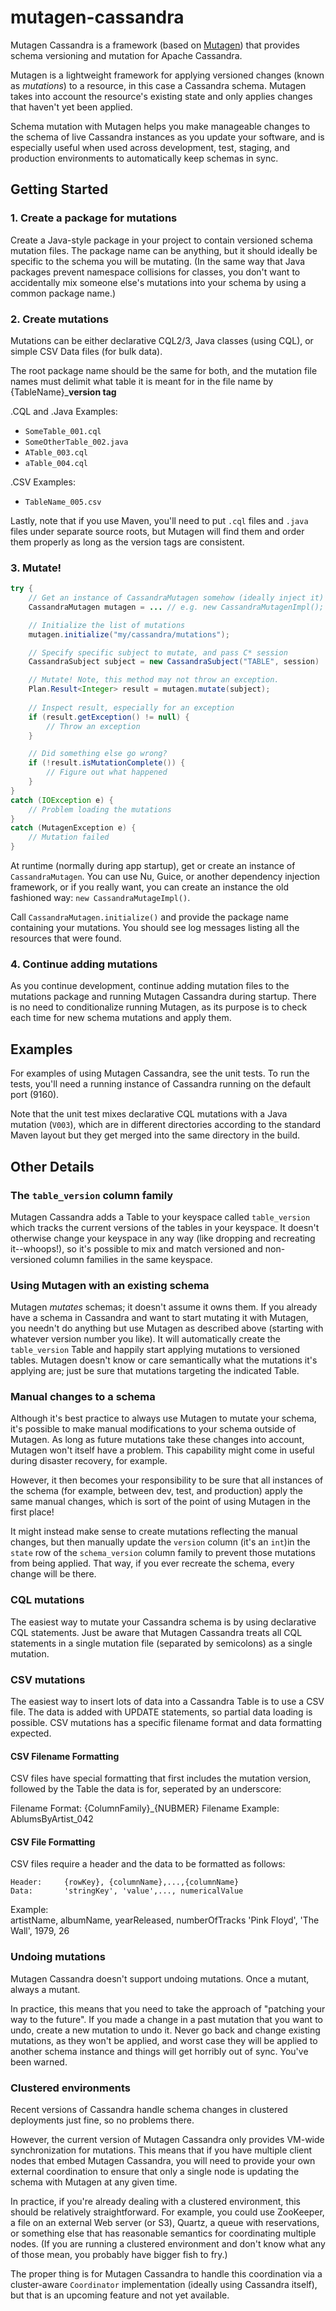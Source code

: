 mutagen-cassandra
=================

Mutagen Cassandra is a framework (based on [Mutagen](https://github.com/toddfast/mutagen)) that provides schema versioning and mutation for Apache Cassandra.

Mutagen is a lightweight framework for applying versioned changes (known as *mutations*) to a resource, in this case a Cassandra schema. Mutagen takes into account the resource's existing state and only applies changes that haven't yet been applied.

Schema mutation with Mutagen helps you make manageable changes to the schema of live Cassandra instances as you update your software, and is especially useful when used across development, test, staging, and production environments to automatically keep schemas in sync.

Getting Started
---------------

### 1. Create a package for mutations

Create a Java-style package in your project to contain versioned schema mutation files. The package name can be anything, but it should ideally be specific to the schema you will be mutating. (In the same way that Java packages prevent namespace collisions for classes, you don't want to accidentally mix someone else's mutations into your schema by using a common package name.)

### 2. Create mutations

Mutations can be either declarative CQL2/3, Java classes (using CQL), or simple CSV Data files (for bulk data).

The root package name should be the same for both, and the mutation file names must delimit what table it is meant for in the file name by {TableName}_**version tag**

.CQL and .Java Examples:

* `SomeTable_001.cql`
* `SomeOtherTable_002.java`
* `ATable_003.cql`
* `aTable_004.cql`
 
.CSV Examples:
* `TableName_005.csv`

Lastly, note that if you use Maven, you'll need to put `.cql` files and `.java` files under separate source roots, but Mutagen will find them and order them properly as long as the version tags are consistent. 

### 3. Mutate!

````java
try {
	// Get an instance of CassandraMutagen somehow (ideally inject it)
	CassandraMutagen mutagen = ... // e.g. new CassandraMutagenImpl();

	// Initialize the list of mutations
	mutagen.initialize("my/cassandra/mutations");

	// Specify specific subject to mutate, and pass C* session
	CassandraSubject subject = new CassandraSubject("TABLE", session)

	// Mutate! Note, this method may not throw an exception.
	Plan.Result<Integer> result = mutagen.mutate(subject);
	
	// Inspect result, especially for an exception
	if (result.getException() != null) {
		// Throw an exception
	}

	// Did something else go wrong?
	if (!result.isMutationComplete()) {
		// Figure out what happened
	}
}
catch (IOException e) {
	// Problem loading the mutations
}
catch (MutagenException e) {
	// Mutation failed
}
````

At runtime (normally during app startup), get or create an instance of `CassandraMutagen`. You can use Nu, Guice, or another dependency injection framework, or if you really want, you can create an instance the old fashioned way: `new CassandraMutageImpl()`.

Call `CassandraMutagen.initialize()` and provide the package name containing your mutations. You should see log messages listing all the resources that were found.

### 4. Continue adding mutations

As you continue development, continue adding mutation files to the mutations package and running Mutagen Cassandra during startup. There is no need to conditionalize running Mutagen, as its purpose is to check each time for new schema mutations and apply them.

Examples
--------

For examples of using Mutagen Cassandra, see the unit tests. To run the tests, you'll need a running instance of Cassandra running on the default port (9160).

Note that the unit test mixes declarative CQL mutations with a Java mutation (`V003`), which are in different directories according to the standard Maven layout but they get merged into the same directory in the build.

Other Details
-------------

### The `table_version` column family

Mutagen Cassandra adds a Table to your keyspace called `table_version` which tracks the current versions of the tables in your keyspace. It doesn't otherwise change your keyspace in any way (like dropping and recreating it--whoops!), so it's possible to mix and match versioned and non-versioned column families in the same keyspace.

### Using Mutagen with an existing schema

Mutagen *mutates* schemas; it doesn't assume it owns them. If you already have a schema in Cassandra and want to start mutating it with Mutagen, you needn't do anything but use Mutagen as described above (starting with whatever version number you like). It will automatically create the `table_version` Table and happily start applying mutations to versioned tables. Mutagen doesn't know or care semantically what the mutations it's applying are; just be sure that mutations targeting the indicated Table.

### Manual changes to a schema

Although it's best practice to always use Mutagen to mutate your schema, it's possible to make manual modifications to your schema outside of Mutagen. As long as future mutations take these changes into account, Mutagen won't itself have a problem. This capability might come in useful during disaster recovery, for example.

However, it then becomes your responsibility to be sure that all instances of the schema (for example, between dev, test, and production) apply the same manual changes, which is sort of the point of using Mutagen in the first place!

It might instead make sense to create mutations reflecting the manual changes, but then manually update the `version` column (it's an `int`)in the `state` row of the `schema_version` column family to prevent those mutations from being applied. That way, if you ever recreate the schema, every change will be there.

### CQL mutations

The easiest way to mutate your Cassandra schema is by using declarative CQL statements. Just be aware that Mutagen Cassandra treats all CQL statements in a single mutation file (separated by semicolons) as a single mutation.


### CSV mutations

The easiest way to insert lots of data into a Cassandra Table is to use a CSV file. The data is added with UPDATE statements, so partial data loading is possible. CSV mutations has a specific filename format and data formatting expected.

#### CSV Filename Formatting

CSV files have special formatting that first includes the mutation version, followed by the Table the data is for, seperated by an underscore:

Filename Format: 	{ColumnFamily}_{NUBMER}
Filename Example:	AblumsByArtist_042

#### CSV File Formatting

CSV files require a header and the data to be formatted as follows:

	Header: 	{rowKey}, {columnName},...,{columnName}
	Data:		'stringKey', 'value',..., numericalValue
Example:	
artistName, albumName, yearReleased, numberOfTracks
'Pink Floyd',  'The Wall', 1979, 26

### Undoing mutations

Mutagen Cassandra doesn't support undoing mutations. Once a mutant, always a mutant.

In practice, this means that you need to take the approach of "patching your way to the future". If you made a change in a past mutation that you want to undo, create a new mutation to undo it. Never go back and change existing mutations, as they won't be applied, and worst case they will be applied to another schema instance and things will get horribly out of sync. You've been warned.

### Clustered environments

Recent versions of Cassandra handle schema changes in clustered deployments just fine, so no problems there.

However, the current version of Mutagen Cassandra only provides VM-wide synchronization for mutations. This means that if you have multiple client nodes that embed Mutagen Cassandra, you will need to provide your own external coordination to ensure that only a single node is updating the schema with Mutagen at any given time.

In practice, if you're already dealing with a clustered environment, this should be relatively straightforward. For example, you could use ZooKeeper, a file on an external Web server (or S3), Quartz, a queue with reservations, or something else that has reasonable semantics for coordinating multiple nodes. (If you are running a clustered environment and don't know what any of those mean, you probably have bigger fish to fry.)

The proper thing is for Mutagen Cassandra to handle this coordination via a cluster-aware `Coordinator` implementation (ideally using Cassandra itself), but that is an upcoming feature and not yet available.
